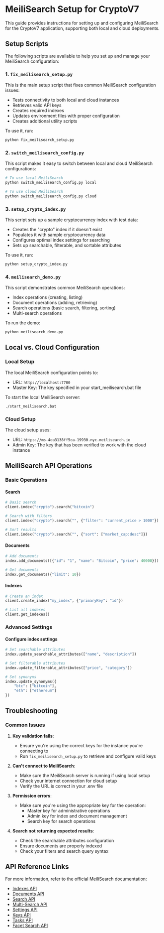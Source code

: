 # MeiliSearch Setup for CryptoV7

This guide provides instructions for setting up and configuring MeiliSearch for the CryptoV7 application, supporting both local and cloud deployments.

## Setup Scripts

The following scripts are available to help you set up and manage your MeiliSearch configuration:

### 1. `fix_meilisearch_setup.py`

This is the main setup script that fixes common MeiliSearch configuration issues:

- Tests connectivity to both local and cloud instances
- Retrieves valid API keys
- Creates required indexes
- Updates environment files with proper configuration
- Creates additional utility scripts

To use it, run:

```bash
python fix_meilisearch_setup.py
```

### 2. `switch_meilisearch_config.py`

This script makes it easy to switch between local and cloud MeiliSearch configurations:

```bash
# To use local MeiliSearch
python switch_meilisearch_config.py local

# To use cloud MeiliSearch
python switch_meilisearch_config.py cloud
```

### 3. `setup_crypto_index.py`

This script sets up a sample cryptocurrency index with test data:

- Creates the "crypto" index if it doesn't exist
- Populates it with sample cryptocurrency data
- Configures optimal index settings for searching
- Sets up searchable, filterable, and sortable attributes

To use it, run:

```bash
python setup_crypto_index.py
```

### 4. `meilisearch_demo.py`

This script demonstrates common MeiliSearch operations:

- Index operations (creating, listing)
- Document operations (adding, retrieving)
- Search operations (basic search, filtering, sorting)
- Multi-search operations

To run the demo:

```bash
python meilisearch_demo.py
```

## Local vs. Cloud Configuration

### Local Setup

The local MeiliSearch configuration points to:
- URL: `http://localhost:7700`
- Master Key: The key specified in your start_meilisearch.bat file

To start the local MeiliSearch server:

```bash
./start_meilisearch.bat
```

### Cloud Setup

The cloud setup uses:
- URL: `https://ms-4ea3138ff5ca-19930.nyc.meilisearch.io`
- Admin Key: The key that has been verified to work with the cloud instance

## MeiliSearch API Operations

### Basic Operations

#### Search

```python
# Basic search
client.index("crypto").search("bitcoin")

# Search with filters
client.index("crypto").search("", {"filter": "current_price > 1000"})

# Sort results
client.index("crypto").search("", {"sort": ["market_cap:desc"]})
```

#### Documents

```python
# Add documents
index.add_documents([{"id": "1", "name": "Bitcoin", "price": 40000}])

# Get documents
index.get_documents({"limit": 10})
```

#### Indexes

```python
# Create an index
client.create_index("my_index", {"primaryKey": "id"})

# List all indexes
client.get_indexes()
```

### Advanced Settings

#### Configure index settings

```python
# Set searchable attributes
index.update_searchable_attributes(["name", "description"])

# Set filterable attributes
index.update_filterable_attributes(["price", "category"])

# Set synonyms
index.update_synonyms({
    "btc": ["bitcoin"],
    "eth": ["ethereum"]
})
```

## Troubleshooting

### Common Issues

1. **Key validation fails**:
   - Ensure you're using the correct keys for the instance you're connecting to
   - Run `fix_meilisearch_setup.py` to retrieve and configure valid keys

2. **Can't connect to MeiliSearch**:
   - Make sure the MeiliSearch server is running if using local setup
   - Check your internet connection for cloud setup
   - Verify the URL is correct in your .env file

3. **Permission errors**:
   - Make sure you're using the appropriate key for the operation:
     - Master key for administrative operations
     - Admin key for index and document management
     - Search key for search operations

4. **Search not returning expected results**:
   - Check the searchable attributes configuration
   - Ensure documents are properly indexed
   - Check your filters and search query syntax

## API Reference Links

For more information, refer to the official MeiliSearch documentation:

- [Indexes API](https://www.meilisearch.com/docs/reference/api/indexes)
- [Documents API](https://www.meilisearch.com/docs/reference/api/documents)
- [Search API](https://www.meilisearch.com/docs/reference/api/search)
- [Multi-Search API](https://www.meilisearch.com/docs/reference/api/multi_search)
- [Settings API](https://www.meilisearch.com/docs/reference/api/settings)
- [Keys API](https://www.meilisearch.com/docs/reference/api/keys)
- [Tasks API](https://www.meilisearch.com/docs/reference/api/tasks)
- [Facet Search API](https://www.meilisearch.com/docs/reference/api/facet_search) 